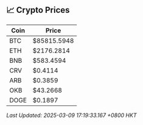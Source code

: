 ## 📈 Crypto Prices

| Coin | Price |
| ---- | ----- |
| BTC | $85815.5948 |
| ETH | $2176.2814 |
| BNB | $583.4594 |
| CRV | $0.4114 |
| ARB | $0.3859 |
| OKB | $43.2668 |
| DOGE | $0.1897 |

_Last Updated: 2025-03-09 17:19:33.167 +0800 HKT_